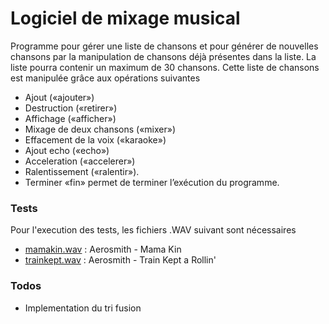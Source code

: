 # Logiciel de mixage musical

Programme pour gérer une liste de chansons et pour générer de nouvelles chansons par la manipulation de chansons déjà présentes dans la liste. La liste pourra contenir un maximum de 30 chansons. Cette liste de chansons est manipulée grâce aux opérations suivantes

- Ajout («ajouter»)
- Destruction («retirer»)
- Affichage («afficher»)
- Mixage de deux chansons («mixer»)
- Effacement de la voix («karaoke»)
- Ajout echo («echo»)
- Acceleration («accelerer»)
- Ralentissement («ralentir»). 
- Terminer «fin» permet de terminer l’exécution du programme.

### Tests
Pour l'execution des tests, les fichiers .WAV suivant sont nécessaires
* [mamakin.wav] : Aerosmith - Mama Kin
* [trainkept.wav] : Aerosmith - Train Kept a Rollin'

[mamakin.wav]:http://info.usherbrooke.ca/GabrielGirard/cours/ift-159-analyse-et-programmation/devoirs/devoir-5/executables-et-fichier-test/sous-repertaoire-wav-pour-les-tests/mamakin.wav/at_download/file
[trainkept.wav]:http://info.usherbrooke.ca/GabrielGirard/cours/ift-159-analyse-et-programmation/devoirs/devoir-5/executables-et-fichier-test/sous-repertaoire-wav-pour-les-tests/trainkept.wav/at_download/file

### Todos
- Implementation du tri fusion
